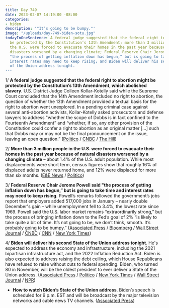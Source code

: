 ```yaml
---
title: Day 749
date: 2023-02-07 14:19:00 -08:00
categories:
- biden
description: '"It’s going to be bumpy."'
image: "/uploads/day-749-biden-sotu.jpg"
todayInOneSentence: A federal judge suggested that the federal right to abortion might
  be protected by the Constitution’s 13th Amendment; more than 3 million people in
  the U.S. were forced to evacuate their homes in the past year because of natural
  disasters worsened by a changing climate; Federal Reserve Chair Jerome Powell said
  "the process of getting inflation down has begun,” but is going to take time and
  interest rates may need to keep rising; and Biden will deliver his second State
  of the Union address tonight.
---
```


1/ **A federal judge suggested that the federal right to abortion might be protected by the Constitution’s 13th Amendment, which abolished slavery**. U.S. District Judge Colleen Kollar-Kotelly said while the Supreme Court concluded that the 14th Amendment included no right to abortion, the question of whether the 13th Amendment provided a textual basis for the right to abortion went unexplored. In a pending criminal case against several anti-abortion activists, Kollar-Kotelly asked prosecutors and defense lawyers to address "whether the scope of Dobbs is in fact confined to the Fourteenth Amendment” and “whether, if so, any other provision of the Constitution could confer a right to abortion as an original matter \[...\] such that Dobbs may or may not be the final pronouncement on the issue, leaving an open question.” ([Politico](https://www.politico.com/news/2023/02/06/federal-judge-constitutional-right-abortion-dobbs-00081391) / [CNBC](https://www.cnbc.com/2023/02/06/supreme-court-abortion-ruling-questioned-by-judge.html) / [The Hill](https://thehill.com/regulation/court-battles/3847032-federal-judge-suggests-abortion-may-still-be-protected-by-13th-amendment/))

2/ **More than 3 million people in the U.S. were forced to evacuate their homes in the past year because of natural disasters worsened by a changing climate** – about 1.4% of the U.S. adult population. While most displacements were short term, census figures show that roughly 16% of displaced adults never returned home, and 12% were displaced for more than six months. ([E&E News](https://www.eenews.net/articles/census-disasters-displaced-more-than-3m-americans-in-2022/) / [Politico](https://www.politico.com/newsletters/power-switch/2023/02/06/climate-disasters-displacing-millions-in-the-u-s-00081297))

3/ **Federal Reserve Chair Jerome Powell said "the process of getting inflation down has begun,” but is going to take time and interest rates may need to keep rising**. Powell’s remarks followed the government’s jobs report that employers added 517,000 jobs in January – nearly double December's gain – while unemployment fell to 3.4%, the lowest rate since 1969.  Powell said the U.S. labor market remains “extraordinarily strong,” but the process of bringing inflation down to the Fed’s goal of 2% “is likely to take quite a bit of time. It’s not going to be, we don’t think, smooth. It’s probably going to be bumpy.” ([Associated Press](https://apnews.com/article/inflation-business-d3468f5d9f6105dadffe69f30e411aa4) / [Bloomberg](https://www.bloomberg.com/news/articles/2023-02-07/powell-says-further-rate-hikes-needed-amid-strong-labor-market?srnd=premium&sref=MIBMEEoj) / [Wall Street Journal](https://www.wsj.com/articles/feds-jerome-powell-to-address-economic-outlook-with-hiring-surge-in-spotlight-11675781503?mod=hp_lead_pos1) / [CNBC](https://www.cnbc.com/2023/02/07/fed-chief-powell-says-the-the-disinflationary-process-has-begun-but-has-a-long-way-to-go.html) / [CNN](https://www.cnn.com/2023/02/07/economy/jerome-powell-economic-club-speech) / [New York Times](https://www.nytimes.com/2023/02/07/business/economy/powell-fed-chair-comments.html))

4/ **Biden will deliver his second State of the Union address tonight**. He's expected to address the economy and infrastructure, including the 2021 bipartisan infrastructure act, and the 2022 Inflation Reduction Act. Biden is also expected to address raising the debt ceiling, which House Republicans have refused to raise without cuts to federal spending. Biden, who turned 80 in November, will be the oldest president to ever deliver a State of the Union address. ([Associated Press](https://apnews.com/article/state-of-the-union-biden-2023-b9bebd876a42a9510f068a04a3f2a348) / [Politico](https://www.politico.com/interactives/2023/biden-state-of-the-union-2023-watch-live-analysis-2-7-23/) / [New York Times](https://www.nytimes.com/live/2023/02/07/us/biden-state-of-the-union) / [Wall Street Journal](https://www.wsj.com/articles/biden-to-tout-economic-gains-in-state-of-the-union-11675788712?mod=hp_lead_pos7) / [NPR](https://www.npr.org/2023/02/07/1152540265/biden-2023-state-of-the-union-what-to-watch-for-key-issues))

* **How to watch Biden’s State of the Union address**. Biden’s speech is scheduled for 9 p.m. EST and will be broadcast by the major television networks and cable news TV channels. ([Associated Press](https://apnews.com/article/state-of-the-union-how-to-watch-stream-281f1bf86f3c4b2647d3373b21fab30b))